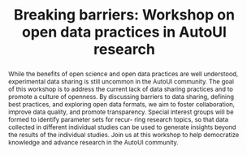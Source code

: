---
layout: publication
sitemap: false
title: "Breaking barriers: Workshop on open data practices in AutoUI research"
authors: Ebel, P., Bazilinskyy, P., Hwang, A., Ju, W., Sandhaus, H., Srinivasan, A., Yang, Q., Wintersberger, P.
pdf: ebel2023breaking
image: ebel2023breaking.jpg
display: Proceedings of AutomotiveUI. Ingolstadt, Germany
year: 2023
doi: https://doi.org/10.1145/3581961.3609835
abstract: "While the benefits of open science and open data practices are well understood, experimental data sharing is still uncommon in the AutoUI community. The goal of this workshop is to address the current lack of data sharing practices and to promote a culture of openness. By discussing barriers to data sharing, defining best practices, and exploring open data formats, we aim to foster collaboration, improve data quality, and promote transparency. Special interest groups will be formed to identify parameter sets for recur- ring research topics, so that data collected in different individual studies can be used to generate insights beyond the results of the individual studies. Join us at this workshop to help democratize knowledge and advance research in the AutoUI community."
---